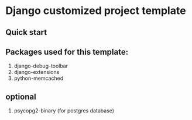 Django customized project template
=================================

Quick start
-----------

Packages used for this template:
-------------------------------
1. django-debug-toolbar
2. django-extensions
3. python-memcached

optional
---------
1. psycopg2-binary (for postgres database)
